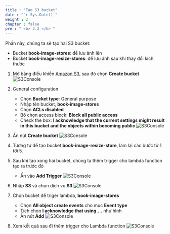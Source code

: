 ```yaml
---
title : "Tạo S3 bucket"
date : "`r Sys.Date()`"
weight : 2
chapter : false
pre : " <b> 2.2 </b> "
---
```

Phần này, chúng ta sẽ tạo hai S3 bucket:
- Bucket **book-image-stores**: để lưu ảnh lên
- Bucket **book-image-resize-stores**: để lưu ảnh sau khi thay đổi kích thước

1. Mở bảng điều khiển [Amazon S3](https://s3.console.aws.amazon.com/s3/get-started?region=ap-southeast-2), sau đó chọn **Create bucket**
![S3Console](/images/1/8.png?featherlight=false&width=90pc)

2. General configuration
    - Chọn **Bucket type**: General purpose
    - Nhập tên bucket, **book-image-stores**
    - Chọn **ACLs disabled**
    - Bỏ chọn access block: **Block all public access** 
    - Check the box: **I acknowledge that the current settings might result in this bucket and the objects within becoming public**
    ![S3Console](/images/1/9.png?featherlight=false&width=90pc)

3. Ấn nút **Create bucket**
![S3Console](/images/1/9.png?featherlight=false&width=90pc)

4. Tương tự để tạo bucket **book-image-resize-store**, làm lại các bước từ 1 tới 5.
5. Sau khi tạo xong hai bucket, chúng ta thêm trigger cho lambda function tạo ra trước đó
    - Ấn vào **Add Trigger**
![S3Console](/images/1/11.png?featherlight=false&width=90pc)

6. Nhập **S3** và chọn dịch vụ **S3**
![S3Console](/images/1/12.png?featherlight=false&width=90pc)

7. Chọn bucket để triger lambda, **book-image-stores**
    - Chọn **All object create events** cho mục **Event type**
    - Tích chọn **I acknowledge that using....** như hình
    - Ấn nút **Add**
![S3Console](/images/1/13.png?featherlight=false&width=90pc)

10. Xem kết quả sau đi thêm trigger cho Lambda function
![S3Console](/images/1/14.png?featherlight=false&width=90pc)






